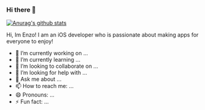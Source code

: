 ### Hi there 👋



[![Anurag's github stats](https://github-readme-stats.vercel.app/apiejimenezsoto=anuraghazra)](https://github.com/anuraghazra/github-readme-stats)

Hi, Im Enzo! I am an iOS developer who is passionate about making apps for everyone to enjoy!

- 🔭 I’m currently working on ...
- 🌱 I’m currently learning ...
- 👯 I’m looking to collaborate on ...
- 🤔 I’m looking for help with ...
- 💬 Ask me about ...
- 📫 How to reach me: ...
- 😄 Pronouns: ...
- ⚡ Fun fact: ...
